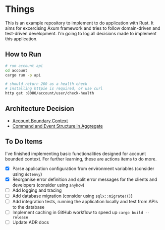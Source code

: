 # Things

This is an example repository to implement to do application with Rust. It aims for excercising Axum framework and tries to follow domain-driven and test-driven development. I'm going to log all decisions made to implement this application.

## How to Run

```bash
# run account api
cd account
cargo run -p api

# should return 200 as a health check
# installing httpie is required, or use curl
http get :8080/account/user/check-health
```

## Architecture Decision

- [Account Boundary Context](https://github.com/PeppyDays/things/wiki/Account-Boundary-Context)
- [Command and Event Structure in Aggregate](https://github.com/PeppyDays/things/wiki/Command-and-Event-Structure-in-Aggregate)

## To Do Items

I've finished implementing basic functionalities designed for account bounded context. For further learning, these are actions items to do more.

- [x] Parse application configuration from environment variables (consider using `dotenvy`)
- [x] Reorganise error definition and split error messages for the clients and developers (consider using `anyhow`)
- [ ] Add logging and tracing
- [ ] Add database migration (consider using `sqlx::migrate!()`)
- [ ] Add integration tests, running the application locally and test from APIs to the database
- [ ] Implement caching in GitHub workflow to speed up `cargo build --release`
- [ ] Update ADR docs
